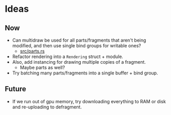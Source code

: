 # Ideas

## Now

- Can multidraw be used for all parts/fragments that aren't being modified, and then use single bind groups for writable ones?
    - [src/parts.rs](src/parts.rs)
- Refactor rendering into a `Rendering` struct + module.
- Also, add instancing for drawing multiple copies of a fragment.
    - Maybe parts as well?
- Try batching many parts/fragments into a single buffer + bind group.

## Future
- If we run out of gpu memory, try downloading everything to RAM or disk and re-uploading to defragment.
